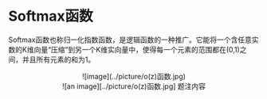 # Softmax函数
  Softmax函数也称归一化指数函数，是逻辑函数的一种推广。它能将一个含任意实数的K维向量“压缩”到另一个K维实向量中，使得每一个元素的范围都在(0,1)之间，并且所有元素的和为1。

<div align="center">![image](../picture/o(z)函数.jpg) </div>
<div align="center">![an image][../picture/o(z)函数.jpg] 
题注内容 </div>